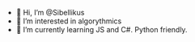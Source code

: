 - 👋 Hi, I’m @Sibellikus
- 👀 I’m interested in algorythmics
- 🌱 I’m currently learning JS and C#. Python friendly.


<!---
Sibellikus/Sibellikus is a ✨ special ✨ repository because its `README.md` (this file) appears on your GitHub profile.
You can click the Preview link to take a look at your changes.
--->
